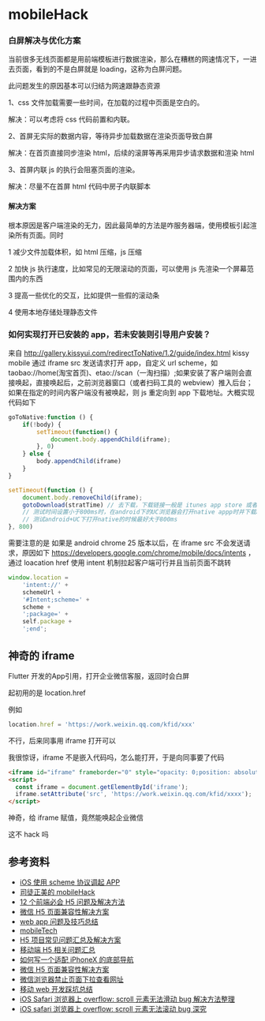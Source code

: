 # mobileHack

### 白屏解决与优化方案

当前很多无线页面都是用前端模板进行数据渲染，那么在糟糕的网速情况下，一进去页面，看到的不是白屏就是 loading，这称为白屏问题。

此问题发生的原因基本可以归结为网速跟静态资源

1、css 文件加载需要一些时间，在加载的过程中页面是空白的。

解决：可以考虑将 css 代码前置和内联。

2、首屏无实际的数据内容，等待异步加载数据在渲染页面导致白屏

解决：在首页直接同步渲染 html，后续的滚屏等再采用异步请求数据和渲染 html

3、首屏内联 js 的执行会阻塞页面的渲染。

解决：尽量不在首屏 html 代码中房子内联脚本

#### 解决方案

根本原因是客户端渲染的无力，因此最简单的方法是咋服务器端，使用模板引起渲染所有页面。同时

1 减少文件加载体积，如 html 压缩，js 压缩

2 加快 js 执行速度，比如常见的无限滚动的页面，可以使用 js 先渲染一个屏幕范围内的东西

3 提高一些优化的交互，比如提供一些假的滚动条

4 使用本地存储处理静态文件

### 如何实现打开已安装的 app，若未安装则引导用户安装？

来自 http://gallery.kissyui.com/redirectToNative/1.2/guide/index.html kissy mobile 通过 iframe src 发送请求打开 app，自定义 url scheme，如 taobao://home(淘宝首页)、etao://scan（一淘扫描）;如果安装了客户端则会直接唤起，直接唤起后，之前浏览器窗口（或者扫码工具的 webview）推入后台；如果在指定的时间内客户端没有被唤起，则 js 重定向到 app 下载地址。大概实现代码如下

```javascript
goToNative:function () {
    if(!body) {
        setTimeout(function() {
            document.body.appendChild(iframe);
        }, 0)
    } else {
        body.appendChild(iframe)
    }
}

setTimeout(function () {
    document.body.removeChild(iframe);
    gotoDownload(stratTime) // 去下载，下载链接一般是 itunes app store 或者 apk 文件链接
   	// 测试时间设置小于800ms时，在android下的UC浏览器会打开native appp时并下载apk，
    // 测试android+UC下打开native的时候最好大于800ms
}, 800)
```

需要注意的是 如果是 android chrome 25 版本以后，在 iframe src 不会发送请求，原因如下 https://developers.google.com/chrome/mobile/docs/intents ，通过 loacation href 使用 intent 机制拉起客户端可行并且当前页面不跳转

```javascript
window.location =
    'intent://' +
    schemeUrl +
    '#Intent;scheme=' +
    scheme +
    ';package=' +
    self.package +
    ';end';
```



## 神奇的 iframe

Flutter 开发的App引用，打开企业微信客服，返回时会白屏

起初用的是 location.href

例如

```javascript
location.href = 'https://work.weixin.qq.com/kfid/xxx'
```

不行，后来同事用 iframe 打开可以

我很惊讶，iframe 不是嵌入代码吗，怎么能打开，于是向同事要了代码

```html
<iframe id="iframe" frameborder="0" style="opacity: 0;position: absolute;"></iframe>
<script>
  const iframe = document.getElementById('iframe');
  iframe.setAttribute('src', 'https://work.weixin.qq.com/kfid/xxxx');
</script>	
```

神奇，给 iframe 赋值，竟然能唤起企业微信

这不 hack 吗



## 参考资料

-   [iOS 使用 scheme 协议调起 APP](https://js8.in/2013/12/16/ios%E4%BD%BF%E7%94%A8schema%E5%8D%8F%E8%AE%AE%E8%B0%83%E8%B5%B7app/)
-   [司徒正美的 mobileHack](https://github.com/RubyLouvre/mobileHack)
-   [12 个前端必会 H5 问题及解决方法](https://github.com/suoyuesmile/suo-blog/blob/master/articals/h5/0003.md)
-   [微信 H5 页面兼容性解决方案](https://mp.weixin.qq.com/s?__biz=Mzk0MDMwMzQyOA==&mid=2247490207&idx=1&sn=82e08108f953fa541304b8bfc318fb30&source=41#wechat_redirect)
-   [web app 问题及技巧总结](https://github.com/yunzhijia/front-end/blob/master/web%20app%E9%97%AE%E9%A2%98%E5%8F%8A%E6%8A%80%E5%B7%A7%E6%80%BB%E7%BB%93.md)
-   [mobileTech](https://github.com/jtyjty99999/mobileTech)
-   [H5 项目常见问题汇总及解决方案](https://www.open-open.com/lib/view/open1449325854077.html)
-   [移动端 H5 相关问题汇总](https://github.com/suoyuesmile/suo-blog/blob/master/articals/h5/0003.md)
-   [如何写一个适配 iPhoneX 的底部导航](https://juejin.cn/post/6844903615304302600)
-   [微信 H5 页面兼容性解决方案](https://mp.weixin.qq.com/s?__biz=Mzk0MDMwMzQyOA==&mid=2247490207&idx=1&sn=82e08108f953fa541304b8bfc318fb30&source=41#wechat_redirect)
-   [微信浏览器禁止页面下拉查看网址](https://juejin.cn/post/6844903940190896135)
-   [移动 web 开发踩坑总结](http://www.imooc.com/article/260139)
-   [iOS Safari 浏览器上 overflow: scroll 元素无法滑动 bug 解决方法整理](https://segmentfault.com/a/1190000012761272)
-   [iOS safari 浏览器上 overflow: scroll 元素无法滚动 bug 深究](https://segmentfault.com/a/1190000016408566)
